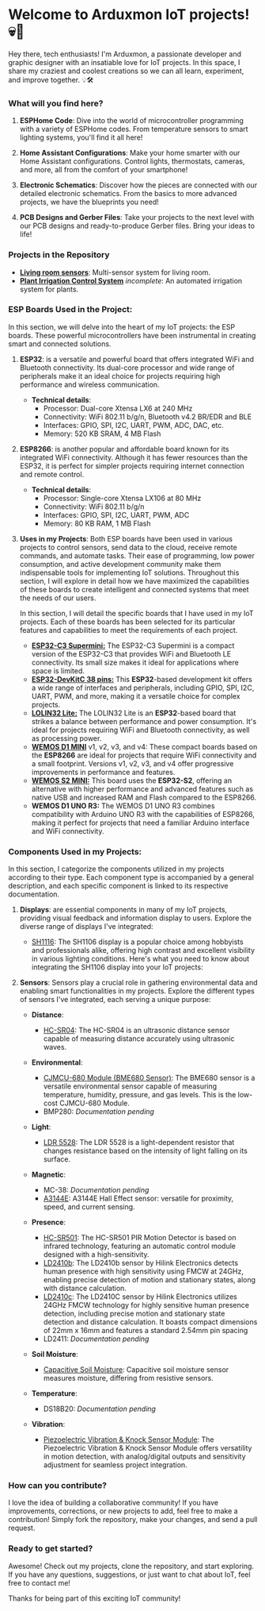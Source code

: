 # Welcome to Arduxmon IoT projects!  💀🌟

Hey there, tech enthusiasts! I'm Arduxmon, a passionate developer and graphic designer with an insatiable love for IoT
projects. In this space, I share my craziest and coolest creations so we can all learn, experiment, and improve
together. 💡🛠️

### What will you find here?

1. **ESPHome Code**: Dive into the world of microcontroller programming with a variety of ESPHome codes. From
   temperature sensors to smart lighting systems, you'll find it all here!

2. **Home Assistant Configurations**: Make your home smarter with our Home Assistant configurations. Control lights,
   thermostats, cameras, and more, all from the comfort of your smartphone!

3. **Electronic Schematics**: Discover how the pieces are connected with our detailed electronic schematics. From the
   basics to more advanced projects, we have the blueprints you need!

4. **PCB Designs and Gerber Files**: Take your projects to the next level with our PCB designs and ready-to-produce
   Gerber files. Bring your ideas to life!

### Projects in the Repository

- [**Living room sensors**](Projects/Living%20room%20sensors/README.md): Multi-sensor system for living room.
- [**Plant Irrigation Control System**](Projects/Plant%20irrigation%20control/README.md) _incomplete_: An automated
  irrigation system for plants.

### ESP Boards Used in the Project:

In this section, we will delve into the heart of my IoT projects: the ESP boards. These powerful microcontrollers have
been instrumental in creating smart and connected solutions.

1. **ESP32**:
   is a versatile and powerful board that offers integrated WiFi and Bluetooth connectivity. Its dual-core processor and
   wide range of peripherals make it an ideal choice for projects requiring high performance and wireless communication.
    - **Technical details**:
        - Processor: Dual-core Xtensa LX6 at 240 MHz
        - Connectivity: WiFi 802.11 b/g/n, Bluetooth v4.2 BR/EDR and BLE
        - Interfaces: GPIO, SPI, I2C, UART, PWM, ADC, DAC, etc.
        - Memory: 520 KB SRAM, 4 MB Flash
2. **ESP8266**:
   is another popular and affordable board known for its integrated WiFi connectivity. Although it has fewer resources
   than the ESP32, it is perfect for simpler projects requiring internet connection and remote control.
    - **Technical details**:
        - Processor: Single-core Xtensa LX106 at 80 MHz
        - Connectivity: WiFi 802.11 b/g/n
        - Interfaces: GPIO, SPI, I2C, UART, PWM, ADC
        - Memory: 80 KB RAM, 1 MB Flash
3. **Uses in my Projects**:
   Both ESP boards have been used in various projects to control sensors, send data to the cloud, receive remote
   commands, and automate tasks. Their ease of programming, low power consumption, and active development community make
   them indispensable tools for implementing IoT solutions. Throughout this section, I will explore in detail how we
   have maximized the capabilities of these boards to create intelligent and connected systems that meet the needs of
   our users.

   In this section, I will detail the specific boards that I have used in my IoT projects. Each of these boards has been
   selected for its particular features and capabilities to meet the requirements of each project.
   - **[ESP32-C3 Supermini:](Boards/ESP32_C3_SUPERMINI/README.md)**
     The ESP32-C3 Supermini is a compact version of the ESP32-C3 that provides WiFi and Bluetooth LE connectivity. Its
     small size makes it ideal for applications where space is limited.
   - **[ESP32-DevKitC 38 pins:](Boards/ESP32-DEVKIT-38PINS/README.md)**
     This **ESP32**-based development kit offers a wide range of interfaces and peripherals, including GPIO, SPI, I2C,
     UART, PWM, and more, making it a versatile choice for complex projects.
   - **[LOLIN32 Lite:](Boards/LOLIN32_Lite/README.md)**
     The LOLIN32 Lite is an **ESP32**-based board that strikes a balance between performance and power consumption.
     It's ideal for projects requiring WiFi and Bluetooth connectivity, as well as processing power.
   - **[WEMOS D1 MINI](Boards/WEMOS_D1_MINI/README.md)** v1, v2, v3, and v4:
      These compact boards based on the **ESP8266** are ideal for projects that require WiFi connectivity and a small
      footprint. Versions v1, v2, v3, and v4 offer progressive improvements in performance and features.
   - **[WEMOS S2 MINI:](Boards/WEMOS_S2_MINI/README.md)**
      This board uses the **ESP32-S2**, offering an alternative with higher performance and advanced features such as
      native USB and increased RAM and Flash compared to the ESP8266.
    - **WEMOS D1 UNO R3:**
      The WEMOS D1 UNO R3 combines compatibility with Arduino UNO R3 with the capabilities of ESP8266, making it perfect
      for projects that need a familiar Arduino interface and WiFi connectivity.


### Components Used in my Projects:

In this section, I categorize the components utilized in my projects according to their type. Each component type is
accompanied by a general description, and each specific component is linked to its respective documentation.

1. **Displays**: are essential components in many of my IoT projects, providing visual feedback and information display
   to users. Explore the diverse range of displays I've integrated:

    - [SH1116](Components/Displays/SH1106/README.md): The SH1106 display is a popular choice among hobbyists and
      professionals alike, offering high contrast and excellent visibility in various lighting conditions. Here's what
      you need to know about integrating the SH1106 display into your IoT projects:

2. **Sensors**:
   Sensors play a crucial role in gathering environmental data and enabling smart functionalities in my projects.
   Explore the different types of sensors I've integrated, each serving a unique purpose:

    - **Distance**:
        - [HC-SR04](Components/Sensors/Distance/HC-SR04/README.md): The HC-SR04 is an ultrasonic distance sensor capable
          of measuring distance accurately using ultrasonic waves.

    - **Environmental**:
        - [CJMCU-680 Module (BME680 Sensor)](Components/Sensors/Environmental/CJMCU-680/README.md): The BME680 sensor is a versatile environmental
          sensor capable of measuring temperature, humidity, pressure, and gas levels. This is the low-cost CJMCU-680 Module.
        - BMP280: *Documentation pending*

    - **Light**:
        - [LDR 5528](Components/Sensors/Light/LDR_5528/README.md): The LDR 5528 is a light-dependent resistor that
          changes resistance based on the intensity of light falling on its surface.

    - **Magnetic**:
        - MC-38: *Documentation pending*
        - [A3144E](Components/Sensors/Magnetic/A3144E/README.md): A3144E Hall Effect sensor: versatile for proximity,
          speed, and current sensing.

    - **Presence**:
      - [HC-SR501](Components/Sensors/Presence/HC-SR501/README.md): The HC-SR501 PIR Motion Detector is based on
        infrared technology, featuring an automatic control module designed with a high-sensitivity.
      - [LD2410b](Components/Sensors/Presence/LD2410b/README.md): The LD2410b sensor by Hilink Electronics detects
      human presence with high sensitivity using FMCW at 24GHz, enabling precise detection of motion and stationary
      states, along with distance calculation.
      - [LD2410c](Components/Sensors/Presence/LD2410c/README.md): The LD2410C sensor by Hilink Electronics utilizes
        24GHz FMCW technology for highly sensitive human presence detection, including precise motion and stationary
        state detection and distance calculation. It boasts compact dimensions of 22mm x 16mm and features a standard
        2.54mm pin spacing
      - LD2411: *Documentation pending*

    - **Soil Moisture**:
        - [Capacitive Soil Moisture](Components/Sensors/Soil%20Moisture/Capacitive%20Soil%20Moisture/README.md):
          Capacitive soil moisture sensor measures moisture, differing from resistive sensors.

    - **Temperature**:
        - DS18B20: *Documentation pending*

    - **Vibration**:
        - [Piezoelectric Vibration & Knock Sensor Module](Components/Sensors/Vibration/SSR1072-Piezo-Vibration-Sensor/README.md):
          The Piezoelectric Vibration & Knock Sensor Module offers versatility in motion detection, with analog/digital
          outputs and sensitivity adjustment for seamless project integration.

### How can you contribute?

I love the idea of building a collaborative community! If you have improvements, corrections, or new projects to add,
feel free to make a contribution! Simply fork the repository, make your changes, and send a pull request.

### Ready to get started?

Awesome! Check out my projects, clone the repository, and start exploring. If you have any questions, suggestions, or
just want to chat about IoT, feel free to contact me!

Thanks for being part of this exciting IoT community!

